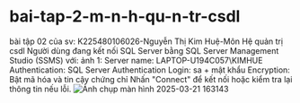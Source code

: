 # bai-tap-2-m-n-h-qu-n-tr-csdl
bài tập 02 của sv: K225480106026-Nguyễn Thị Kim Huệ-Môn Hệ quản trị csdl
Người dùng đang kết nối SQL Server bằng SQL Server Management Studio (SSMS) với:
ảnh 1:
Server name: LAPTOP-U194C057\KIMHUE
Authentication: SQL Server Authentication
Login: sa + mật khẩu
Encryption: Bật mã hóa và tin cậy chứng chỉ
Nhấn "Connect" để kết nối hoặc kiểm tra lại thông tin nếu lỗi.
![Ảnh chụp màn hình 2025-03-21 163143](https://github.com/user-attachments/assets/de3b4e4f-3d51-4764-b496-d5c9df0a1b93)
